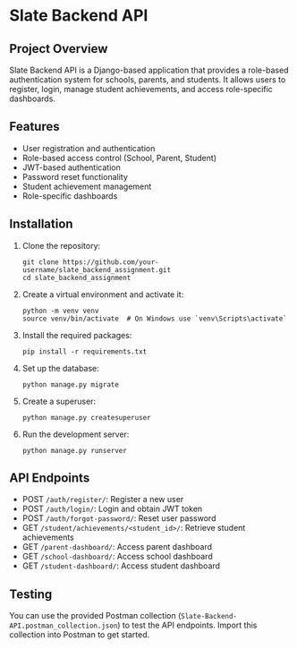 # Slate Backend API

## Project Overview

Slate Backend API is a Django-based application that provides a role-based authentication system for schools, parents, and students. It allows users to register, login, manage student achievements, and access role-specific dashboards.

## Features

- User registration and authentication
- Role-based access control (School, Parent, Student)
- JWT-based authentication
- Password reset functionality
- Student achievement management
- Role-specific dashboards

## Installation

1. Clone the repository:
   ```
   git clone https://github.com/your-username/slate_backend_assignment.git
   cd slate_backend_assignment
   ```

2. Create a virtual environment and activate it:
   ```
   python -m venv venv
   source venv/bin/activate  # On Windows use `venv\Scripts\activate`
   ```

3. Install the required packages:
   ```
   pip install -r requirements.txt
   ```

4. Set up the database:
   ```
   python manage.py migrate
   ```

5. Create a superuser:
   ```
   python manage.py createsuperuser
   ```

6. Run the development server:
   ```
   python manage.py runserver
   ```

## API Endpoints

- POST `/auth/register/`: Register a new user
- POST `/auth/login/`: Login and obtain JWT token
- POST `/auth/forgot-password/`: Reset user password
- GET `/student/achievements/<student_id>/`: Retrieve student achievements
- GET `/parent-dashboard/`: Access parent dashboard
- GET `/school-dashboard/`: Access school dashboard
- GET `/student-dashboard/`: Access student dashboard

## Testing

You can use the provided Postman collection (`Slate-Backend-API.postman_collection.json`) to test the API endpoints. Import this collection into Postman to get started.
